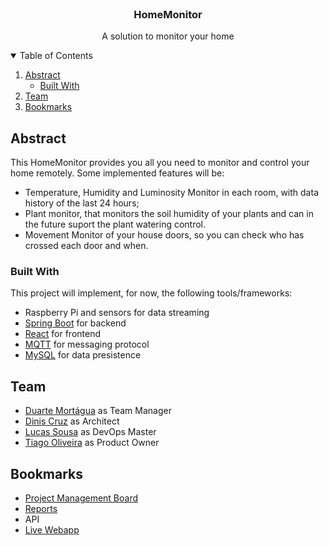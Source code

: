 <!--
*** Thanks for checking out the Best-README-Template. If you have a suggestion
*** that would make this better, please fork the repo and create a pull request
*** or simply open an issue with the tag "enhancement".
*** Thanks again! Now go create something AMAZING! :D
-->



<!-- PROJECT SHIELDS -->
<!--
*** I'm using markdown "reference style" links for readability.
*** Reference links are enclosed in brackets [ ] instead of parentheses ( ).
*** See the bottom of this document for the declaration of the reference variables
*** for contributors-url, forks-url, etc. This is an optional, concise syntax you may use.
*** https://www.markdownguide.org/basic-syntax/#reference-style-links
-->
<!-- [![Contributors][contributors-shield]][contributors-url]
[![Forks][forks-shield]][forks-url]
[![Stargazers][stars-shield]][stars-url]
[![Issues][issues-shield]][issues-url]
[![MIT License][license-shield]][license-url]
[![LinkedIn][linkedin-shield]][linkedin-url] -->



<!-- PROJECT LOGO -->
<br />
<p align="center">
  <!-- <a href="https://github.com/l-sousa/ies-home-automation">
    <img src="images/logo.png" alt="Logo" width="80" height="80">
  </a> -->

  <h3 align="center">HomeMonitor</h3>

  <p align="center">
    A solution to monitor your home
    <!-- <br />
    <a href="https://github.com/othneildrew/Best-README-Template"><strong>Explore the docs »</strong></a>
    <br /> -->
    <br />
    <!-- <a href="https://github.com/othneildrew/Best-README-Template">View Demo</a>
    ·
    <a href="https://github.com/othneildrew/Best-README-Template/issues">Report Bug</a>
    ·
    <a href="https://github.com/othneildrew/Best-README-Template/issues">Request Feature</a>
  </p> -->
</p>



<!-- TABLE OF CONTENTS -->
<details open="open">
  <summary>Table of Contents</summary>
  <ol>
    <li>
      <a href="#abstract">Abstract</a>
      <ul>
        <li><a href="#built-with">Built With</a></li>
      </ul>
    </li>
    <li><a href="#team">Team</a> </li>
    <li><a href="#bookmarks">Bookmarks</a></li>
  </ol>
</details>



<!-- ABOUT THE PROJECT -->
## Abstract

<!-- [![Product Name Screen Shot][product-screenshot]](https://example.com) -->

This HomeMonitor provides you all you need to monitor and control your home remotely. Some implemented features will be:
* Temperature, Humidity and Luminosity Monitor in each room, with data history of the last 24 hours;
* Plant monitor, that monitors the soil humidity of your plants and can in the future suport the plant watering control.
* Movement Monitor of your house doors, so you can check who has crossed each door and when.

### Built With

This project will implement, for now, the following tools/frameworks:
* Raspberry Pi and sensors for data streaming
* [Spring Boot](https://spring.io/projects/spring-boot) for backend
* [React](https://reactjs.org) for frontend
* [MQTT](https://mqtt.org/) for messaging protocol
* [MySQL](https://www.mysql.com) for data presistence

<!-- GETTING STARTED -->
## Team

* [Duarte Mortágua](https://github.com/DNTM2802) as Team Manager
* [Dinis Cruz](https://github.com/Barroqueiro) as Architect
* [Lucas Sousa](https://github.com/l-sousa) as DevOps Master
* [Tiago Oliveira](https://github.com/TiagoOliveira0) as Product Owner

## Bookmarks

* [Project Management Board](https://github.com/l-sousa/ies-home-automation/projects/1)
* [Reports](https://drive.google.com/drive/folders/1DfaJ5LZ0kh2Dr1oSiN9wNIbAP4SvgqBq?usp=sharing)
* API
* [Live Webapp](http://35.246.39.11/)

<!-- MARKDOWN LINKS & IMAGES -->
<!-- https://www.markdownguide.org/basic-syntax/#reference-style-links -->
[contributors-shield]: https://img.shields.io/github/contributors/othneildrew/Best-README-Template.svg?style=for-the-badge
[contributors-url]: https://github.com/l-sousa/ies-home-automation/graphs/contributors
[issues-shield]: https://img.shields.io/github/issues/othneildrew/Best-README-Template.svg?style=for-the-badge
[issues-url]: https://github.com/l-sousa/ies-home-automation/issues
[product-screenshot]: images/screenshot.png
